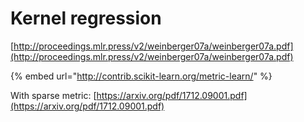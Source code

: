 # Kernel regression

[http://proceedings.mlr.press/v2/weinberger07a/weinberger07a.pdf](http://proceedings.mlr.press/v2/weinberger07a/weinberger07a.pdf)

{% embed url="http://contrib.scikit-learn.org/metric-learn/" %}



With sparse metric: [https://arxiv.org/pdf/1712.09001.pdf](https://arxiv.org/pdf/1712.09001.pdf)





